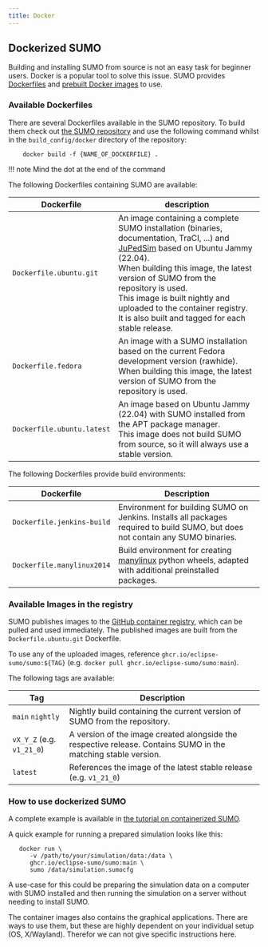 ```yaml
---
title: Docker
---
```


## Dockerized SUMO

Building and installing SUMO from source is not an easy task for beginner users.
Docker is a popular tool to solve this issue.
SUMO provides [Dockerfiles](https://github.com/eclipse-sumo/sumo/blob/main/build_config/docker)
and [prebuilt Docker images](https://github.com/eclipse-sumo/sumo/pkgs/container/sumo/versions) to use.

### Available Dockerfiles

There are several Dockerfiles available in the SUMO repository.
To build them check out [the SUMO repository](https://github.com/eclipse-sumo/sumo) and use the following command whilst
in the `build_config/docker` directory of the repository:

```shell
    docker build -f {NAME_OF_DOCKERFILE} .
```

!!! note
    Mind the dot at the end of the command

The following Dockerfiles containing SUMO are available:

| Dockerfile                 | description                                                                                                                                                                                                                                                                                                                                                                              |
|----------------------------|------------------------------------------------------------------------------------------------------------------------------------------------------------------------------------------------------------------------------------------------------------------------------------------------------------------------------------------------------------------------------------------|
| `Dockerfile.ubuntu.git`    | An image containing a complete SUMO installation (binaries, documentation, TraCI, ...) and [JuPedSim](https://www.jupedsim.org) based on Ubuntu Jammy (22.04). <br> When building this image, the latest version of SUMO from the repository is used. <br> This image is built nightly and uploaded to the container registry. <br> It is also built and tagged for each stable release. |
| `Dockerfile.fedora`        | An image with a SUMO installation based on the current Fedora development version (rawhide). <br> When building this image, the latest version of SUMO from the repository is used.                                                                                                                                                                                                      |
| `Dockerfile.ubuntu.latest` | An image based on Ubuntu Jammy (22.04) with SUMO installed from the APT package manager. <br> This image does not build SUMO from source, so it will always use a stable version.                                                                                                                                                                                                            |

The following Dockerfiles provide build environments:

| Dockerfile                 | Description                                                                                                                                 |
|----------------------------|---------------------------------------------------------------------------------------------------------------------------------------------|
| `Dockerfile.jenkins-build` | Environment for building SUMO on Jenkins. Installs all packages required to build SUMO, but does not contain any SUMO binaries.             |
| `Dockerfile.manylinux2014` | Build environment for creating [manylinux](https://github.com/pypa/manylinux) python wheels, adapted with additional preinstalled packages. |

### Available Images in the registry

SUMO publishes images to the [GitHub container registry](https://ghcr.io/eclipse-sumo/sumo), which can be pulled and
used immediately.
The published images are built from the `Dockerfile.ubuntu.git` Dockerfile.

To use any of the uploaded images, reference `ghcr.io/eclipse-sumo/sumo:${TAG}` (e.g. `docker pull ghcr.io/eclipse-sumo/sumo:main`).

The following tags are available:

| Tag                       | Description                                                                                                    |
|---------------------------|----------------------------------------------------------------------------------------------------------------|
| `main` `nightly`          | Nightly build containing the current version of SUMO from the repository.                                      |
| `vX_Y_Z` (e.g. `v1_21_0`) | A version of the image created alongside the respective release. Contains SUMO in the matching stable version. |
| `latest`                  | References the image of the latest stable release (e.g. `v1_21_0`)                                             |

### How to use dockerized SUMO

A complete example is available in [the tutorial on containerized SUMO](../Tutorials/Containerized_SUMO.md).

A quick example for running a prepared simulation looks like this:

```shell
   docker run \
      -v /path/to/your/simulation/data:/data \
      ghcr.io/eclipse-sumo/sumo:main \
      sumo /data/simulation.sumocfg
```

A use-case for this could be preparing the simulation data on a computer with SUMO installed and then running the simulation on a server without needing to install SUMO.

The container images also contains the graphical applications.
There are ways to use them, but these are highly dependent on your individual setup (OS, X/Wayland).
Therefor we can not give specific instructions here.
